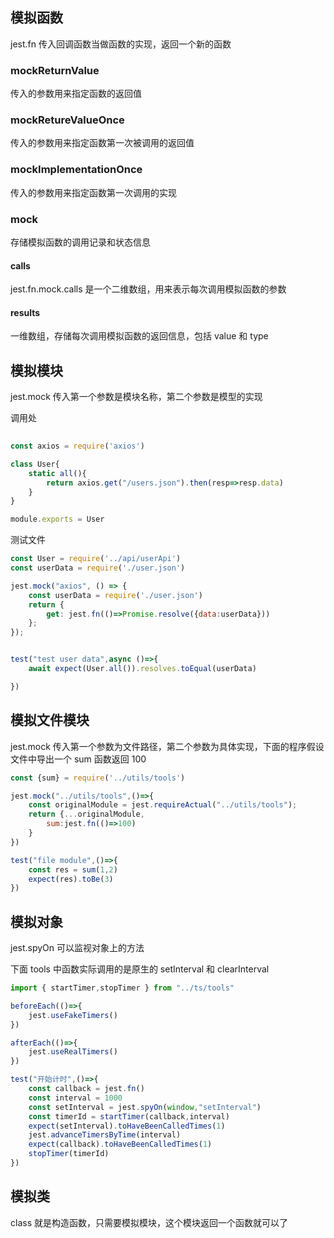 
## 模拟函数

jest.fn 传入回调函数当做函数的实现，返回一个新的函数

### mockReturnValue

传入的参数用来指定函数的返回值

### mockRetureValueOnce

传入的参数用来指定函数第一次被调用的返回值

### mockImplementationOnce

传入的参数用来指定函数第一次调用的实现

### mock

存储模拟函数的调用记录和状态信息

#### calls

jest.fn.mock.calls 是一个二维数组，用来表示每次调用模拟函数的参数

#### results

一维数组，存储每次调用模拟函数的返回信息，包括 value 和 type


## 模拟模块

jest.mock 传入第一个参数是模块名称，第二个参数是模型的实现

调用处

```javascript
  
const axios = require('axios')

class User{
    static all(){
        return axios.get("/users.json").then(resp=>resp.data)
    }
}

module.exports = User
```

测试文件

```javascript
const User = require('../api/userApi')
const userData = require('./user.json')

jest.mock("axios", () => {
    const userData = require('./user.json')
    return {
        get: jest.fn(()=>Promise.resolve({data:userData}))
    };
});


test("test user data",async ()=>{
    await expect(User.all()).resolves.toEqual(userData)

})
```

## 模拟文件模块

jest.mock 传入第一个参数为文件路径，第二个参数为具体实现，下面的程序假设文件中导出一个 sum 函数返回 100

```javascript
const {sum} = require('../utils/tools')

jest.mock("../utils/tools",()=>{
    const originalModule = jest.requireActual("../utils/tools");
    return {...originalModule,
        sum:jest.fn(()=>100)
    }
})

test("file module",()=>{
    const res = sum(1,2)
    expect(res).toBe(3)
})
```

## 模拟对象

jest.spyOn 可以监视对象上的方法

下面 tools 中函数实际调用的是原生的 setInterval 和 clearInterval

```typescript
import { startTimer,stopTimer } from "../ts/tools"

beforeEach(()=>{
    jest.useFakeTimers()
})

afterEach(()=>{
    jest.useRealTimers()
})

test("开始计时",()=>{
    const callback = jest.fn()
    const interval = 1000
    const setInterval = jest.spyOn(window,"setInterval")
    const timerId = startTimer(callback,interval)
    expect(setInterval).toHaveBeenCalledTimes(1)
    jest.advanceTimersByTime(interval)
    expect(callback).toHaveBeenCalledTimes(1)
    stopTimer(timerId)
})
```

## 模拟类

class 就是构造函数，只需要模拟模块，这个模块返回一个函数就可以了